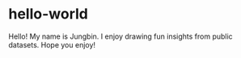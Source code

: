 # hello-world

Hello! My name is Jungbin.
I enjoy drawing fun insights from public datasets.
Hope you enjoy!
